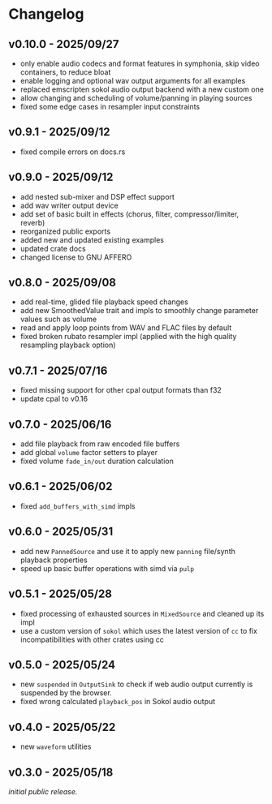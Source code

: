 # Changelog

## v0.10.0 - 2025/09/27

- only enable audio codecs and format features in symphonia, skip video containers, to reduce bloat
- enable logging and optional wav output arguments for all examples 
- replaced emscripten sokol audio output backend with a new custom one
- allow changing and scheduling of volume/panning in playing sources
- fixed some edge cases in resampler input constraints

## v0.9.1 - 2025/09/12

- fixed compile errors on docs.rs

## v0.9.0 - 2025/09/12

- add nested sub-mixer and DSP effect support
- add wav writer output device
- add set of basic built in effects (chorus, filter, compressor/limiter, reverb)
- reorganized public exports
- added new and updated existing examples
- updated crate docs
- changed license to GNU AFFERO

## v0.8.0 - 2025/09/08

- add real-time, glided file playback speed changes 
- add new SmoothedValue trait and impls to smoothly change parameter values such as volume
- read and apply loop points from WAV and FLAC files by default 
- fixed broken rubato resampler impl (applied with the high quality resampling playback option)

## v0.7.1 - 2025/07/16

- fixed missing support for other cpal output formats than f32
- update cpal to v0.16

## v0.7.0 - 2025/06/16

- add file playback from raw encoded file buffers
- add global `volume` factor setters to player
- fixed volume `fade_in/out` duration calculation 

## v0.6.1 - 2025/06/02

- fixed `add_buffers_with_simd` impls

## v0.6.0 - 2025/05/31

- add new `PannedSource` and use it to apply new `panning` file/synth playback properties
- speed up basic buffer operations with simd via `pulp`

## v0.5.1 - 2025/05/28

- fixed processing of exhausted sources in `MixedSource` and cleaned up its impl
- use a custom version of `sokol` which uses the latest version of `cc` to fix incompatibilities with other crates using cc

## v0.5.0 - 2025/05/24

- new `suspended` in `OutputSink` to check if web audio output currently is suspended by the browser.
- fixed wrong calculated `playback_pos` in Sokol audio output

## v0.4.0 - 2025/05/22

- new `waveform` utilities

## v0.3.0 - 2025/05/18

_initial public release._
